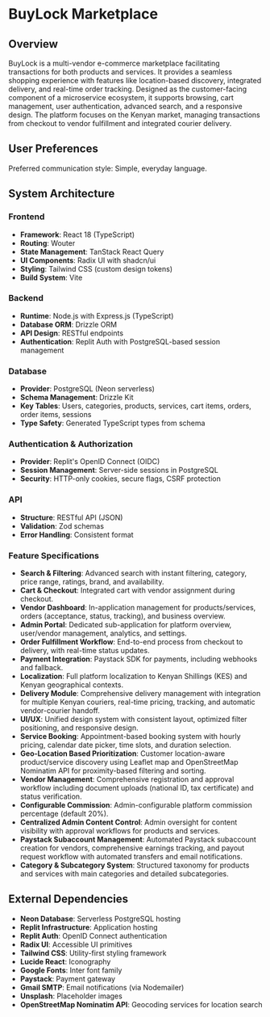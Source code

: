 # BuyLock Marketplace

## Overview
BuyLock is a multi-vendor e-commerce marketplace facilitating transactions for both products and services. It provides a seamless shopping experience with features like location-based discovery, integrated delivery, and real-time order tracking. Designed as the customer-facing component of a microservice ecosystem, it supports browsing, cart management, user authentication, advanced search, and a responsive design. The platform focuses on the Kenyan market, managing transactions from checkout to vendor fulfillment and integrated courier delivery.

## User Preferences
Preferred communication style: Simple, everyday language.

## System Architecture

### Frontend
- **Framework**: React 18 (TypeScript)
- **Routing**: Wouter
- **State Management**: TanStack React Query
- **UI Components**: Radix UI with shadcn/ui
- **Styling**: Tailwind CSS (custom design tokens)
- **Build System**: Vite

### Backend
- **Runtime**: Node.js with Express.js (TypeScript)
- **Database ORM**: Drizzle ORM
- **API Design**: RESTful endpoints
- **Authentication**: Replit Auth with PostgreSQL-based session management

### Database
- **Provider**: PostgreSQL (Neon serverless)
- **Schema Management**: Drizzle Kit
- **Key Tables**: Users, categories, products, services, cart items, orders, order items, sessions
- **Type Safety**: Generated TypeScript types from schema

### Authentication & Authorization
- **Provider**: Replit's OpenID Connect (OIDC)
- **Session Management**: Server-side sessions in PostgreSQL
- **Security**: HTTP-only cookies, secure flags, CSRF protection

### API
- **Structure**: RESTful API (JSON)
- **Validation**: Zod schemas
- **Error Handling**: Consistent format

### Feature Specifications
- **Search & Filtering**: Advanced search with instant filtering, category, price range, ratings, brand, and availability.
- **Cart & Checkout**: Integrated cart with vendor assignment during checkout.
- **Vendor Dashboard**: In-application management for products/services, orders (acceptance, status, tracking), and business overview.
- **Admin Portal**: Dedicated sub-application for platform overview, user/vendor management, analytics, and settings.
- **Order Fulfillment Workflow**: End-to-end process from checkout to delivery, with real-time status updates.
- **Payment Integration**: Paystack SDK for payments, including webhooks and fallback.
- **Localization**: Full platform localization to Kenyan Shillings (KES) and Kenyan geographical contexts.
- **Delivery Module**: Comprehensive delivery management with integration for multiple Kenyan couriers, real-time pricing, tracking, and automatic vendor-courier handoff.
- **UI/UX**: Unified design system with consistent layout, optimized filter positioning, and responsive design.
- **Service Booking**: Appointment-based booking system with hourly pricing, calendar date picker, time slots, and duration selection.
- **Geo-Location Based Prioritization**: Customer location-aware product/service discovery using Leaflet map and OpenStreetMap Nominatim API for proximity-based filtering and sorting.
- **Vendor Management**: Comprehensive registration and approval workflow including document uploads (national ID, tax certificate) and status verification.
- **Configurable Commission**: Admin-configurable platform commission percentage (default 20%).
- **Centralized Admin Content Control**: Admin oversight for content visibility with approval workflows for products and services.
- **Paystack Subaccount Management**: Automated Paystack subaccount creation for vendors, comprehensive earnings tracking, and payout request workflow with automated transfers and email notifications.
- **Category & Subcategory System**: Structured taxonomy for products and services with main categories and detailed subcategories.

## External Dependencies
- **Neon Database**: Serverless PostgreSQL hosting
- **Replit Infrastructure**: Application hosting
- **Replit Auth**: OpenID Connect authentication
- **Radix UI**: Accessible UI primitives
- **Tailwind CSS**: Utility-first styling framework
- **Lucide React**: Iconography
- **Google Fonts**: Inter font family
- **Paystack**: Payment gateway
- **Gmail SMTP**: Email notifications (via Nodemailer)
- **Unsplash**: Placeholder images
- **OpenStreetMap Nominatim API**: Geocoding services for location search